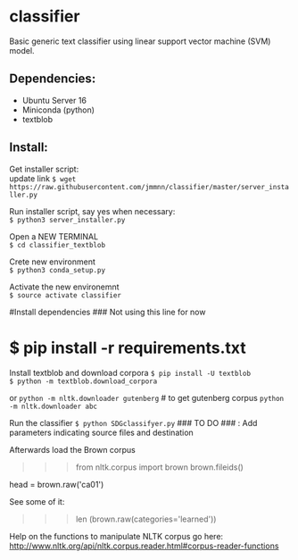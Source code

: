 # classifier
Basic generic text classifier using linear support vector machine (SVM) model.

Dependencies:
------------

- Ubuntu Server 16
- Miniconda (python)
- textblob


Install:
------------

Get installer script:  
  update link `$ wget https://raw.githubusercontent.com/jmmnn/classifier/master/server_installer.py`  

Run installer script, say yes when necessary:  
`$ python3 server_installer.py`  

Open a NEW TERMINAL  
`$ cd classifier_textblob`  

Crete new environment  
`$ python3 conda_setup.py`

Activate the new environemnt  
`$ source activate classifier`

#Install dependencies ### Not using this line for now
# $ pip install -r requirements.txt

Install textblob and download corpora
`$ pip install -U textblob`  
`$ python -m textblob.download_corpora`  

or
`python -m nltk.downloader gutenberg` # to get gutenberg corpus
`python -m nltk.downloader abc`

Run the classifier
`$ python SDGclassifyer.py`  ### TO DO ### : Add parameters indicating source files and destination

Afterwards load the Brown corpus

>>> from nltk.corpus import brown
brown.fileids()

head = brown.raw('ca01')

See some of it:
>>> len (brown.raw(categories='learned'))

Help on the functions to manipulate NLTK corpus go here: 
http://www.nltk.org/api/nltk.corpus.reader.html#corpus-reader-functions